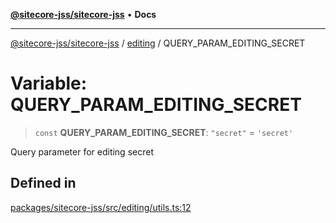 [**@sitecore-jss/sitecore-jss**](../../README.md) • **Docs**

***

[@sitecore-jss/sitecore-jss](../../README.md) / [editing](../README.md) / QUERY\_PARAM\_EDITING\_SECRET

# Variable: QUERY\_PARAM\_EDITING\_SECRET

> `const` **QUERY\_PARAM\_EDITING\_SECRET**: `"secret"` = `'secret'`

Query parameter for editing secret

## Defined in

[packages/sitecore-jss/src/editing/utils.ts:12](https://github.com/Sitecore/jss/blob/8a4b494b94688cf3e3919ca9b89762334d163535/packages/sitecore-jss/src/editing/utils.ts#L12)
